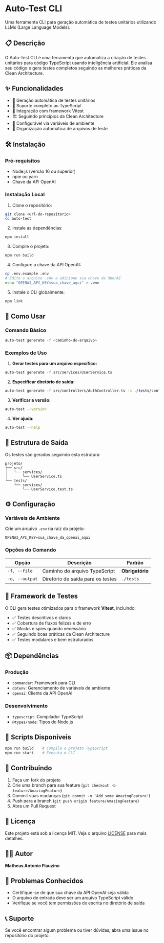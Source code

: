 # Auto-Test CLI

Uma ferramenta CLI para geração automática de testes unitários utilizando LLMs (Large Language Models).

## 📋 Descrição

O Auto-Test CLI é uma ferramenta que automatiza a criação de testes unitários para código TypeScript usando inteligência artificial. Ele analisa seu código e gera testes completos seguindo as melhores práticas da Clean Architecture.

## ✨ Funcionalidades

- 🚀 Geração automática de testes unitários
- 📝 Suporte completo ao TypeScript
- 🧪 Integração com framework Vitest
- 🏗️ Seguindo princípios da Clean Architecture
- 🔧 Configurável via variáveis de ambiente
- 📁 Organização automática de arquivos de teste

## 🛠️ Instalação

### Pré-requisitos

- Node.js (versão 16 ou superior)
- npm ou yarn
- Chave da API OpenAI

### Instalação Local

1. Clone o repositório:
```bash
git clone <url-do-repositorio>
cd auto-test
```

2. Instale as dependências:
```bash
npm install
```

3. Compile o projeto:
```bash
npm run build
```

4. Configure a chave da API OpenAI:
```bash
cp .env.example .env
# Edite o arquivo .env e adicione sua chave da OpenAI
echo "OPENAI_API_KEY=sua_chave_aqui" > .env
```

5. Instale o CLI globalmente:
```bash
npm link
```

## 🚀 Como Usar

### Comando Básico

```bash
auto-test generate -f <caminho-do-arquivo>
```

### Exemplos de Uso

1. **Gerar testes para um arquivo específico:**
```bash
auto-test generate -f src/services/UserService.ts
```

2. **Especificar diretório de saída:**
```bash
auto-test generate -f src/controllers/AuthController.ts -o ./tests/controllers
```

3. **Verificar a versão:**
```bash
auto-test --version
```

4. **Ver ajuda:**
```bash
auto-test --help
```

## 📁 Estrutura de Saída

Os testes são gerados seguindo esta estrutura:

```
projeto/
├── src/
│   └── services/
│       └── UserService.ts
└── tests/
    └── services/
        └── UserService.test.ts
```

## ⚙️ Configuração

### Variáveis de Ambiente

Crie um arquivo `.env` na raiz do projeto:

```env
OPENAI_API_KEY=sua_chave_da_openai_aqui
```

### Opções do Comando

| Opção | Descrição | Padrão |
|-------|-----------|--------|
| `-f, --file` | Caminho do arquivo TypeScript | **Obrigatório** |
| `-o, --output` | Diretório de saída para os testes | `./tests` |

## 🧪 Framework de Testes

O CLI gera testes otimizados para o framework **Vitest**, incluindo:

- ✅ Testes descritivos e claros
- ✅ Cobertura de fluxos felizes e de erro
- ✅ Mocks e spies quando necessário
- ✅ Seguindo boas práticas da Clean Architecture
- ✅ Testes modulares e bem estruturados

## 📦 Dependências

### Produção
- `commander`: Framework para CLI
- `dotenv`: Gerenciamento de variáveis de ambiente
- `openai`: Cliente da API OpenAI

### Desenvolvimento
- `typescript`: Compilador TypeScript
- `@types/node`: Tipos do Node.js

## 🔧 Scripts Disponíveis

```bash
npm run build    # Compila o projeto TypeScript
npm run start    # Executa o CLI
```

## 🤝 Contribuindo

1. Faça um fork do projeto
2. Crie uma branch para sua feature (`git checkout -b feature/AmazingFeature`)
3. Commit suas mudanças (`git commit -m 'Add some AmazingFeature'`)
4. Push para a branch (`git push origin feature/AmazingFeature`)
5. Abra um Pull Request

## 📄 Licença

Este projeto está sob a licença MIT. Veja o arquivo [LICENSE](LICENSE) para mais detalhes.

## 👨‍💻 Autor

**Matheus Antonio Flauzino**

## 🐛 Problemas Conhecidos

- Certifique-se de que sua chave da API OpenAI seja válida
- O arquivo de entrada deve ser um arquivo TypeScript válido
- Verifique se você tem permissões de escrita no diretório de saída

## 📞 Suporte

Se você encontrar algum problema ou tiver dúvidas, abra uma issue no repositório do projeto.